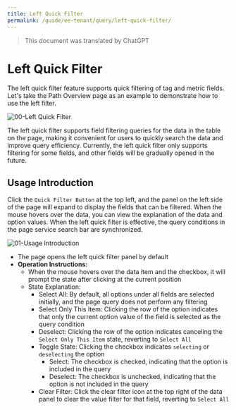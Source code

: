 ```yaml
---
title: Left Quick Filter
permalink: /guide/ee-tenant/query/left-quick-filter/
---
```


> This document was translated by ChatGPT

# Left Quick Filter

The left quick filter feature supports quick filtering of tag and metric fields. Let's take the Path Overview page as an example to demonstrate how to use the left filter.

![00-Left Quick Filter](https://yunshan-guangzhou.oss-cn-beijing.aliyuncs.com/pub/pic/20230920650a9fb1183e5.png)

The left quick filter supports field filtering queries for the data in the table on the page, making it convenient for users to quickly search the data and improve query efficiency. Currently, the left quick filter only supports filtering for some fields, and other fields will be gradually opened in the future.

## Usage Introduction

Click the `Quick Filter Button` at the top left, and the panel on the left side of the page will expand to display the fields that can be filtered. When the mouse hovers over the data, you can view the explanation of the data and option values. When the left quick filter is effective, the query conditions in the page service search bar are synchronized.

![01-Usage Introduction](https://yunshan-guangzhou.oss-cn-beijing.aliyuncs.com/pub/pic/20230920650a9fb139c2f.png)

- The page opens the left quick filter panel by default
- **Operation Instructions:**
  - When the mouse hovers over the data item and the checkbox, it will prompt the state after clicking at the current position
  - State Explanation:
    - Select All: By default, all options under all fields are selected initially, and the page query does not perform any filtering
    - Select Only This Item: Clicking the row of the option indicates that only the current option value of the field is selected as the query condition
    - Deselect: Clicking the row of the option indicates canceling the `Select Only This Item` state, reverting to `Select All`
    - Toggle State: Clicking the checkbox indicates `selecting` or `deselecting` the option
      - Select: The checkbox is checked, indicating that the option is included in the query
      - Deselect: The checkbox is unchecked, indicating that the option is not included in the query
    - Clear Filter: Click the clear filter icon at the top right of the data panel to clear the value filter for that field, reverting to `Select All`